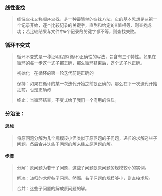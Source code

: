 ### 线性查找

> 线性查找又称顺序查找，是一种最简单的查找方法，它的基本思想是从第一个记录开始，逐个比较记录的关键字，直到和给定的K值相等，则查找成功；若比较结果与文件中n个记录的关键字都不等，则查找失败。

###   循环不变式

> 循环不变式是一种证明程序(循环)正确性的写法，包含有三个特性。如果在循环的每一步这个式子都正确，那么循环结束后，这个式子也正确。
>
> 初始化：在循环的第一轮迭代前是正确的
>
> 保持：如果在循环的某一次迭代开始之前是正确的，那么在下一次迭代开始之前，也是正确的
>
> 终止：当循环结束，不变式给了我们一个有用的性质。

### 分治法：

#### 思想

> 将原问题分解为几个规模较小但类似于原问题的子问题，递归的求解这些子问题，然后合并这些子问题的解来建立原问题的解。

#### 步骤

> 分解：原问题为若干子问题，这些子问题是原问题的规模较小的实例。
>
> 解决：递归的求解各子问题。然而，若子问题的规模够小，则直接求解。
>
> 合并：这些子问题的解成原问题的解。


